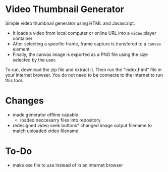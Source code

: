 # Video Thumbnail Generator

Simple video thumbnail generator using HTML and Javascript.
* It loads a video from local computer or online URL into a `video` player container
* After selecting a specific frame, frame capture is transfered to a `canvas` element
* Finally, the canvas image is exported as a PNG file using the size selected by the user.

To run, download the zip file and extract it. Then run the "index.html" file in your internet browser.
You do not need to be connecte to the internet to run this tool.

# Changes
* made generator offline capable
  * loaded neccesarry files into repository
* redesigned video seek buttons* changed image output filename to match uploaded video filename

# To-Do

* make exe file to use instead of in an internet browser
